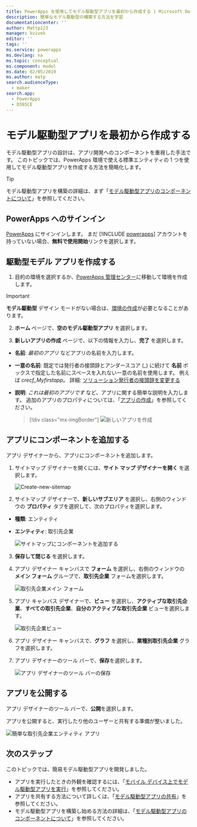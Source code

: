 ```yaml
---
title: PowerApps を使用してモデル駆動型アプリを最初から作成する | Microsoft Docs
description: 簡単なモデル駆動型の構築する方法を学習
documentationcenter: ''
author: Mattp123
manager: kvivek
editor: ''
tags: ''
ms.service: powerapps
ms.devlang: na
ms.topic: conceptual
ms.component: model
ms.date: 02/05/2019
ms.author: matp
search.audienceType:
  - maker
search.app:
  - PowerApps
  - D365CE
---
```


# <a name="build-your-first-model-driven-app-from-scratch"></a>モデル駆動型アプリを最初から作成する
モデル駆動型アプリの設計は、アプリ開発へのコンポーネントを重視した手法です。 このトピックでは、PowerApps 環境で使える標準エンティティの 1 つを使用してモデル駆動型アプリを作成する方法を簡略化します。

> [!TIP]
> モデル駆動型アプリを構築の詳細は、まず「[モデル駆動型アプリのコンポーネントについて](model-driven-app-components.md)」を参照してください。 

## <a name="sign-in-to-powerapps"></a>PowerApps へのサインイン
[PowerApps](https://web.powerapps.com/) にサインインします。 まだ [!INCLUDE [powerapps](../../includes/powerapps.md)] アカウントを持っていない場合、**無料で使用開始**リンクを選択します。 

## <a name="create-your-model-driven-app"></a>駆動型モデル アプリを作成する

1.  目的の環境を選択するか、[PowerApps 管理センター](https://admin.powerapps.com/)に移動して環境を作成します。

  > [!IMPORTANT]
  > **モデル駆動型** デザイン モードがない場合は、[環境の作成](https://docs.microsoft.com/powerapps/administrator/create-environment)が必要となることがあります。   

2. **ホーム** ページで、**空のモデル駆動型アプリ** を選択します。
<!-- ![Start-from-blank_model](media/build-first-model-driven-app/start-from-blank-model-driven.png) -->

3.  **新しいアプリの作成** ページで、以下の情報を入力し、**完了** を選択します。 
  - **名前**: *最初のアプリ* などアプリの名前を入力します。 
  - **一意の名前**: 既定では発行者の接頭辞とアンダースコア (_) に続けて **名前** ボックスで指定した名前にスペースを入れない一意の名前を使用します。 例えば *crecf_Myfirstapp*。 詳細: [ソリューション発行者の接頭辞を変更する](../common-data-service/change-solution-publisher-prefix.md)
  - **説明**: *これは最初のアプリです* など、アプリに関する簡単な説明を入力します。
追加のアプリのプロパティについては、「[アプリの作成](create-edit-app.md#create-an-app)」を参照してください。

    > [!div class="mx-imgBorder"] 
    > ![](media/create-new-app.png "新しいアプリを作成") 


## <a name="add-components-to-your-app"></a>アプリにコンポーネントを追加する
アプリ デザイナーから、アプリにコンポーネントを追加します。
1.  サイトマップ デザイナーを開くには、**サイト マップ デザイナーを開く** を選択します。 

    ![Create-new-sitemap](media/build-first-model-driven-app/new-sitemap.png)

2.  サイトマップ デザイナーで、**新しいサブエリア** を選択し、右側のウィンドウの **プロパティ** タブを選択して、次のプロパティを選択します。
  - **種類**: エンティティ
  - **エンティティ**: 取引先企業

    ![サイトマップにコンポーネントを追加する](media/build-first-model-driven-app/sitemap.png)

3.  **保存して閉じる** を選択します。
4.  アプリ デザイナー キャンバスで **フォーム** を選択し、右側のウィンドウの **メイン フォーム** グループで、**取引先企業** フォームを選択します。

    ![取引先企業メイン フォーム](media/build-first-model-driven-app/main-form.png)

5.  アプリ キャンバス デザイナーで、**ビュー** を選択し、**アクティブな取引先企業**、**すべての取引先企業**、**自分のアクティブな取引先企業** ビューを選択します。

    ![取引先企業ビュー](media/build-first-model-driven-app/views.png)

6. アプリ デザイナー キャンバスで、**グラフ** を選択し、**業種別取引先企業** グラフを選択します。
7. アプリ デザイナーのツール バーで、**保存**を選択します。

    ![アプリ デザイナーのツール バーの保存](media/build-first-model-driven-app/app-designer-toolbar.png)
 
<!-- ##  Validate your app
This step checks for component dependencies that are required for the app to work, but haven't yet been added to the app. 

1. On the app designer canvas, select the component that indicates a dependency, such as the **Forms** component. Then, on the right-pane select the **Required** tab, expand **Entity Dependencies** and then select all required dependencies. 

    ![Add dependencies](media/build-first-model-driven-app/resolve-dependencies.png)

2. Select **Add Dependencies**.
3. On the app designer toolbar, select **Save**.  -->

## <a name="publish-your-app"></a>アプリを公開する
アプリ デザイナーのツール バーで、**公開**を選択します。

アプリを公開すると、実行したり他のユーザーと共有する準備が整いました。

![簡単な取引先企業エンティティ アプリ](media/build-first-model-driven-app/accounts-quickstart-app.png)

## <a name="next-steps"></a>次のステップ
このトピックでは、簡易モデル駆動型アプリを開発しました。 
- アプリを実行したときの外観を確認するには、「[モバイル デバイス上でモデル駆動型アプリを実行](../../user/run-app-client-model-driven.md)」を参照してください。
- アプリを共有する方法について詳しくは、「[モデル駆動型アプリの共有](share-model-driven-app.md)」を参照してください。
- モデル駆動型アプリを構築し始める方法の詳細は、「[モデル駆動型アプリのコンポーネントについて](model-driven-app-components.md)」を参照してください。
